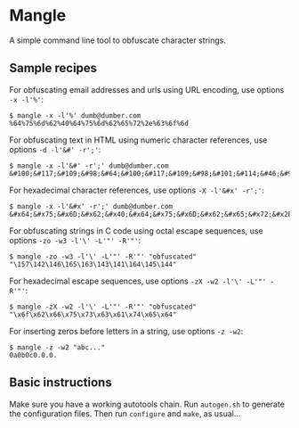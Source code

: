 # Mangle

A simple command line tool to obfuscate character strings.

## Sample recipes

For obfuscating email addresses and urls using URL encoding, use options `-x -l'%'`:

    $ mangle -x -l'%' dumb@dumber.com
    %64%75%6d%62%40%64%75%6d%62%65%72%2e%63%6f%6d

For obfuscating text in HTML using numeric character references, use options `-d -l'&#' -r';'`:

    $ mangle -x -l'&#' -r';' dumb@dumber.com
    &#100;&#117;&#109;&#98;&#64;&#100;&#117;&#109;&#98;&#101;&#114;&#46;&#99;&#111;&#109;

For hexadecimal character references, use options `-X -l'&#x' -r';'`:

    $ mangle -x -l'&#x' -r';' dumb@dumber.com
    &#x64;&#x75;&#x6D;&#x62;&#x40;&#x64;&#x75;&#x6D;&#x62;&#x65;&#x72;&#x2E;&#x63;&#x6F;&#x6D;
    
For obfuscating strings in C code using octal escape sequences, use options `-zo -w3 -l'\' -L'"' -R'"'`:

    $ mangle -zo -w3 -l'\' -L'"' -R'"' "obfuscated"
    "\157\142\146\165\163\143\141\164\145\144"
    
For hexadecimal escape sequences, use options `-zX -w2 -l'\' -L'"' -R'"'`:

    $ mangle -zX -w2 -l'\' -L'"' -R'"' "obfuscated"
    "\x6f\x62\x66\x75\x73\x63\x61\x74\x65\x64"

For inserting zeros before letters in a string, use options `-z -w2`:

    $ mangle -z -w2 "abc..."
    0a0b0c0.0.0.

## Basic instructions

Make sure you have a working autotools chain. Run `autogen.sh` to generate the configuration files. Then run `configure` and `make`, as usual...